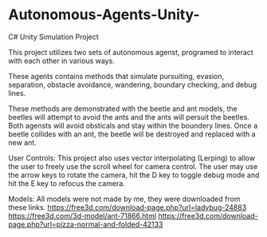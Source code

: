 # Autonomous-Agents-Unity-
C# Unity Simulation Project


This project utilizes two sets of autonomous agenst, programed to interact with each other in various ways.

These agents contains methods that simulate pursuiting, evasion, separation, obstacle avoidance, wandering, boundary checking, and debug lines.

These methods are demonstrated with the beetle and ant models, the beetles will attempt to avoid the ants and the ants will persuit the beetles. Both agensts will avoid obsticals and stay within the boundery lines. Once a beetle collides with an ant, the beetle will be destroyed and replaced with a new ant. 


User Controls: 
This project also uses vector interpolating (Lerping) to allow the user to freely use the scroll wheel for camera control. The user may use the arrow keys to rotate the camera, hit the D key to toggle debug mode and hit the E key to refocus the camera.


Models:
All models were not made by me, they were downloaded from these links.
https://free3d.com/download-page.php?url=ladybug-24883
https://free3d.com/3d-model/ant-71866.html
https://free3d.com/download-page.php?url=pizza-normal-and-folded-42133

